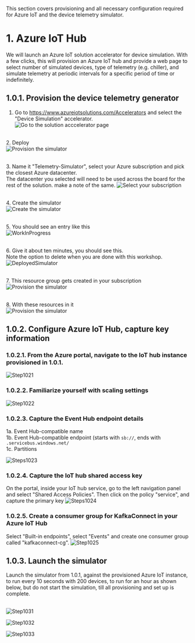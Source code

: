 This section covers provisioning and all necessary configuration required for Azure IoT and the device telemetry simulator.

# 1. Azure IoT Hub
We will launch an Azure IoT solution accelerator for device simulation.  With a few clicks, this will provision an Azure IoT hub and provide a web page to select number of simulated devices, type of telemetry (e.g. chiller), and simulate telemetry at periodic intervals for a specific period of time or indefinitely.

## 1.0.1. Provision the device telemetry generator 
1.  Go to https://www.azureiotsolutions.com/Accelerators and select the "Device Simulation" accelerator.<br>
![Go to the solution acccelerator page](../images/Simulator1.png)

<br>2.  Deploy<br>
![Provision the simulator](../images/Simulator2.png)

<br>3.  Name it "Telemetry-Simulator", select your Azure subscription and pick the closest Azure datacenter.<br>
The datacenter you selected will need to be used across the board for the rest of the solution.  make a note of the same.
![Select your subscription](../images/Simulator3.png)

<br>4.  Create the simulator<br>
![Create the simulator](../images/Simulator4.png)

<br>5.  You should see an entry like this<br>
![WorkInProgress](../images/Simulator5.png)

<br>6.  Give it about ten minutes, you should see this.<br>
Note the option to delete when you are done with this workshop.
![DeployedSimulator](../images/Simulator6.png)

<br>7.  This resource group gets created in your subscription<br>
![Provision the simulator](../images/Simulator7.png)

<br>8.  With these resources in it<br>
![Provision the simulator](../images/Simulator8.png)
<br>

## 1.0.2. Configure Azure IoT Hub, capture key information
### 1.0.2.1. From the Azure portal, navigate to the IoT hub instance provisioned in 1.0.1.<BR>
![Step1021](../images/IoTConf1.png)
  
### 1.0.2.2. Familiarize yourself with scaling settings
![Step1022](../images/IoTConf2.png)

### 1.0.2.3. Capture the Event Hub endpoint details
1a. Event Hub-compatible name<br>
1b. Event Hub-compatible endpoint (starts with ```sb://```, ends with ```.servicebus.windows.net/```<br>
1c. Partitions<br>

![Steps1023](../images/IoTConf3a.png)

### 1.0.2.4. Capture the IoT hub shared access key
On the portal, inside your IoT hub service, go to the left navigation panel and select "Shared Access Policies".  Then click on the policy "service", and capture the primary key
![Steps1024](../images/IoTConf4.png)

### 1.0.2.5. Create a consumer group for KafkaConnect in your Azure IoT Hub
Select "Built-in endpoints", select "Events" and create one consumer group called "kafkaconnect-cg".
![Step1025](../images/IoTConf3b.png)
  

## 1.0.3. Launch the simulator
Launch the simulator from 1.0.1, against the provisioned Azure IoT instance, to run every 10 seconds with 200 devices, to run for an hour as shown below, but do not start the simulation, till all provisioning and set up is complete.<br><br>

![Step1031](../images/SimulatorLaunch1.png)

![Step1032](../images/SimulatorLaunch2.png)

![Step1033](../images/SimulatorLaunch3.png)
